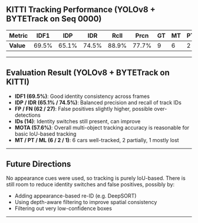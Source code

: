 ## KITTI Tracking Performance (YOLOv8 + BYTETrack on Seq 0000)

| **Metric** | IDF1 |  IDP  | IDR |  Rcll | Prcn | GT | MT | PT | ML | FP | FN | IDs | FM  | MOTA | MOTP | IDt | IDa | IDm|
|------------|------|-------|-----|-------|------|----|----|----|----|----|----|-----|-----|------|------|-----|-----|----|
| **Value** |69.5% | 65.1% |74.5% |88.9%| 77.7%|  9 |  6|   2  | 1  | 62|  27 |  14 |  6  | 57.6% | 0.247 |12  | 5 |   3|

---
## Evaluation Result (YOLOv8 + BYTETrack on KITTI)
- **IDF1 (69.5%)**: Good identity consistency across frames
- **IDP / IDR (65.1% / 74.5%)**: Balanced precision and recall of track IDs
- **FP / FN (62 / 27)**: False positives slightly higher, possible over-detections
- **IDs (14)**: Identity switches still present, can improve
- **MOTA (57.6%)**: Overall multi-object tracking accuracy is reasonable for basic IoU-based tracking
- **MT / PT / ML (6 / 2 / 1)**: 6 cars well-tracked, 2 partially, 1 mostly lost
---
## Future Directions
No appearance cues were used, so tracking is purely IoU-based. There is still room to reduce identity switches and false positives, possibly by:

- Adding appearance-based re-ID (e.g. DeepSORT)
- Using depth-aware filtering to improve spatial consistency
- Filtering out very low-confidence boxes

---
